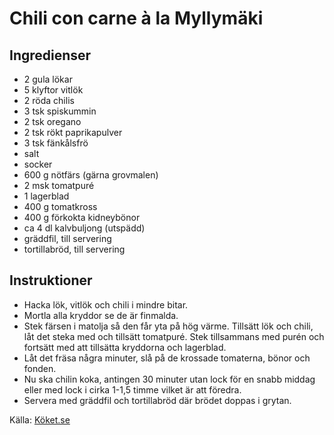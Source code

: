 # Chili con carne à la Myllymäki

## Ingredienser

* 2  gula lökar
* 5 klyftor vitlök
* 2  röda chilis
* 3 tsk spiskummin
* 2 tsk oregano
* 2 tsk rökt paprikapulver
* 3 tsk fänkålsfrö
* salt
* socker
* 600 g nötfärs (gärna grovmalen)
* 2 msk tomatpuré
* 1  lagerblad
* 400 g tomatkross
* 400 g förkokta kidneybönor
* ca 4 dl kalvbuljong (utspädd)
* gräddfil, till servering
* tortillabröd, till servering

## Instruktioner

* Hacka lök, vitlök och chili i mindre bitar.
* Mortla alla kryddor se de är finmalda.
* Stek färsen i matolja så den får yta på hög värme. Tillsätt lök och chili, låt det steka med och tillsätt tomatpuré. Stek tillsammans med purén och fortsätt med att tillsätta kryddorna och lagerblad. 
* Låt det fräsa några minuter, slå på de krossade tomaterna, bönor och fonden.
* Nu ska chilin koka, antingen 30 minuter utan lock för en snabb middag eller med lock i cirka 1-1,5 timme vilket är att föredra.
* Servera med gräddfil och tortillabröd där brödet doppas i grytan.

Källa: [Köket.se](https://www.koket.se/chili-con-carne-a-la-myllymaki)